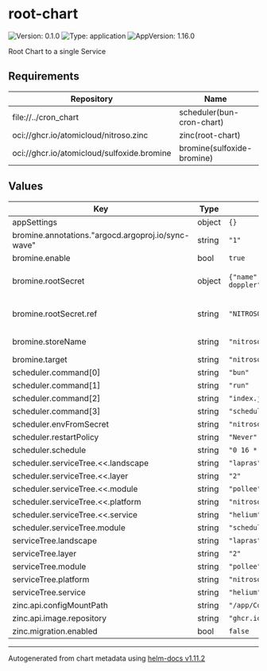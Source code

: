 # root-chart

![Version: 0.1.0](https://img.shields.io/badge/Version-0.1.0-informational?style=flat-square) ![Type: application](https://img.shields.io/badge/Type-application-informational?style=flat-square) ![AppVersion: 1.16.0](https://img.shields.io/badge/AppVersion-1.16.0-informational?style=flat-square)

Root Chart to a single Service

## Requirements

| Repository | Name | Version |
|------------|------|---------|
| file://../cron_chart | scheduler(bun-cron-chart) | 0.1.0 |
| oci://ghcr.io/atomicloud/nitroso.zinc | zinc(root-chart) | 1.17.2 |
| oci://ghcr.io/atomicloud/sulfoxide.bromine | bromine(sulfoxide-bromine) | 1.4.0 |

## Values

| Key | Type | Default | Description |
|-----|------|---------|-------------|
| appSettings | object | `{}` |  |
| bromine.annotations."argocd.argoproj.io/sync-wave" | string | `"1"` |  |
| bromine.enable | bool | `true` |  |
| bromine.rootSecret | object | `{"name":"nitroso-helium-doppler","ref":"NITROSO_HELIUM"}` | Secret of Secrets reference |
| bromine.rootSecret.ref | string | `"NITROSO_HELIUM"` | DOPPLER Token Reference |
| bromine.storeName | string | `"nitroso-helium"` | Store name to create |
| bromine.target | string | `"nitroso-helium"` |  |
| scheduler.command[0] | string | `"bun"` |  |
| scheduler.command[1] | string | `"run"` |  |
| scheduler.command[2] | string | `"index.js"` |  |
| scheduler.command[3] | string | `"schedule"` |  |
| scheduler.envFromSecret | string | `"nitroso-helium"` |  |
| scheduler.restartPolicy | string | `"Never"` |  |
| scheduler.schedule | string | `"0 16 * * *"` |  |
| scheduler.serviceTree.<<.landscape | string | `"lapras"` |  |
| scheduler.serviceTree.<<.layer | string | `"2"` |  |
| scheduler.serviceTree.<<.module | string | `"pollee"` |  |
| scheduler.serviceTree.<<.platform | string | `"nitroso"` |  |
| scheduler.serviceTree.<<.service | string | `"helium"` |  |
| scheduler.serviceTree.module | string | `"scheduler"` |  |
| serviceTree.landscape | string | `"lapras"` |  |
| serviceTree.layer | string | `"2"` |  |
| serviceTree.module | string | `"pollee"` |  |
| serviceTree.platform | string | `"nitroso"` |  |
| serviceTree.service | string | `"helium"` |  |
| zinc.api.configMountPath | string | `"/app/Config"` |  |
| zinc.api.image.repository | string | `"ghcr.io/atomicloud/nitroso.zinc/api"` |  |
| zinc.migration.enabled | bool | `false` |  |

----------------------------------------------
Autogenerated from chart metadata using [helm-docs v1.11.2](https://github.com/norwoodj/helm-docs/releases/v1.11.2)
